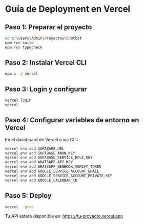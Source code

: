 # Guía de Deployment en Vercel

## Paso 1: Preparar el proyecto
```bash
cd c:\Users\Admin\Proyectos\Chatbot
npm run build
npm run typecheck
```

## Paso 2: Instalar Vercel CLI
```bash
npm i -g vercel
```

## Paso 3: Login y configurar
```bash
vercel login
vercel
```

## Paso 4: Configurar variables de entorno en Vercel
En el dashboard de Vercel o via CLI:
```bash
vercel env add SUPABASE_URL
vercel env add SUPABASE_ANON_KEY
vercel env add SUPABASE_SERVICE_ROLE_KEY
vercel env add WHATSAPP_API_KEY
vercel env add WHATSAPP_WEBHOOK_VERIFY_TOKEN
vercel env add GOOGLE_SERVICE_ACCOUNT_EMAIL
vercel env add GOOGLE_SERVICE_ACCOUNT_PRIVATE_KEY
vercel env add GOOGLE_CALENDAR_ID
```

## Paso 5: Deploy
```bash
vercel --prod
```

Tu API estará disponible en: https://tu-proyecto.vercel.app
